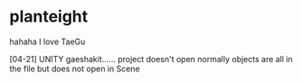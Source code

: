 # planteight
hahaha
I love TaeGu

[04-21]
UNITY gaeshakit...... project doesn't open normally
objects are all in the file but does not open in Scene